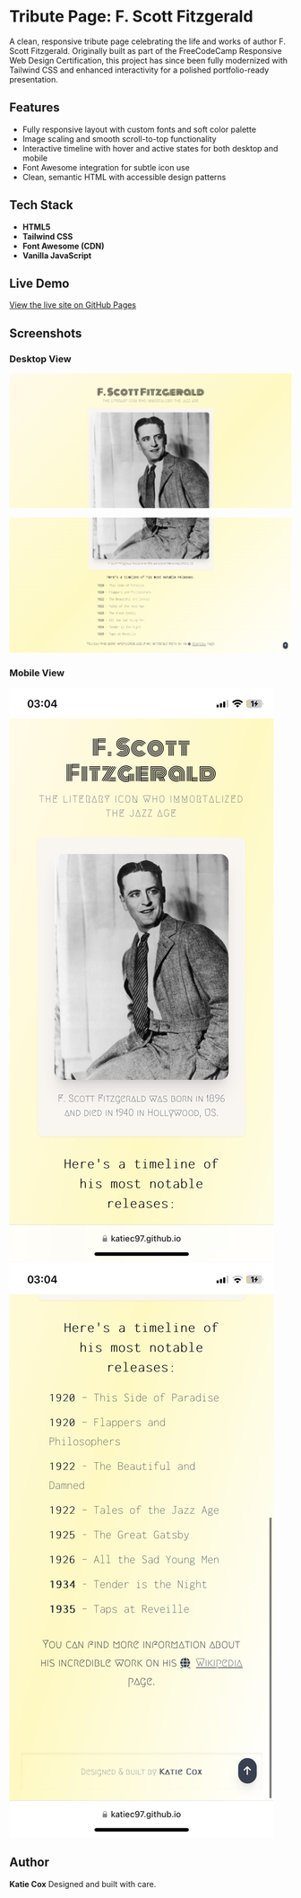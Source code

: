 # Tribute Page: F. Scott Fitzgerald

A clean, responsive tribute page celebrating the life and works of author F. Scott Fitzgerald. Originally built as part of the FreeCodeCamp Responsive Web Design Certification, this project has since been fully modernized with Tailwind CSS and enhanced interactivity for a polished portfolio-ready presentation.

## Features

- Fully responsive layout with custom fonts and soft color palette
- Image scaling and smooth scroll-to-top functionality
- Interactive timeline with hover and active states for both desktop and mobile
- Font Awesome integration for subtle icon use
- Clean, semantic HTML with accessible design patterns

## Tech Stack

- **HTML5**
- **Tailwind CSS**
- **Font Awesome (CDN)**
- **Vanilla JavaScript**

## Live Demo

[View the live site on GitHub Pages](https://katiec97.github.io/fitzgerald-tribute-page/)

## Screenshots

### Desktop View

![Desktop Screenshot of tribute page](./Screenshots/fitzgerald-tribute-page-desktop-one.png)

![Desktop Screenshot of tribute page](./Screenshots/fitzgerald-tribute-page-desktop-two.png)

### Mobile View

![Mobile Screenshot of tribute page](./Screenshots/fitzgerald-tribute-page-mobile-one.png)
![Mobile Screenshot of tribute page](./Screenshots/fitzgerald-tribute-page-mobile-two.png)

## Author

**Katie Cox**
Designed and built with care.
